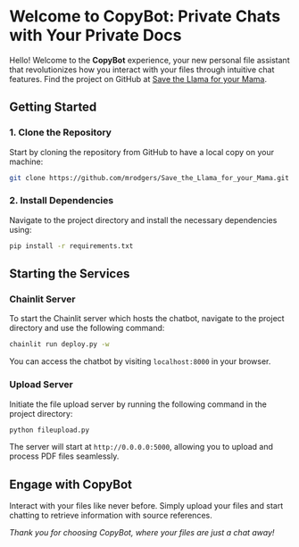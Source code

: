 # Welcome to CopyBot: Private Chats with Your Private Docs

Hello! Welcome to the **CopyBot** experience, your new personal file assistant that revolutionizes how you interact with your files through intuitive chat features. Find the project on GitHub at [Save the Llama for your Mama](https://github.com/mrodgers/Save_the_Llama_for_your_Mama/).

## Getting Started

### 1. Clone the Repository
Start by cloning the repository from GitHub to have a local copy on your machine:
```sh
git clone https://github.com/mrodgers/Save_the_Llama_for_your_Mama.git
```

### 2. Install Dependencies
Navigate to the project directory and install the necessary dependencies using:
```sh
pip install -r requirements.txt
```

## Starting the Services

### Chainlit Server
To start the Chainlit server which hosts the chatbot, navigate to the project directory and use the following command:
```sh
chainlit run deploy.py -w
```
You can access the chatbot by visiting `localhost:8000` in your browser.

### Upload Server
Initiate the file upload server by running the following command in the project directory:
```sh
python fileupload.py
```
The server will start at `http://0.0.0.0:5000`, allowing you to upload and process PDF files seamlessly.

## Engage with CopyBot
Interact with your files like never before. Simply upload your files and start chatting to retrieve information with source references.

_Thank you for choosing CopyBot, where your files are just a chat away!_
